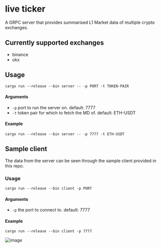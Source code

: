 # live ticker
A GRPC server that provides summarised L1 Market data of multiple crypto exchanges.

## Currently supported exchanges
- binance
- okx

## Usage
```
cargo run --release --bin server -- -p PORT -t TOKEN-PAIR
```
#### Arguments
- `-p` port to run the server on. default: 7777
- `-t` token pair for which to fetch the MD of. default: ETH-USDT
#### Example
```
cargo run --release --bin server -- -p 7777 -t ETH-USDT
```

## Sample client
The data from the server can be seen through the sample client provided in this repo.
### Usage
```
cargo run --release --bin client -p PORT
```
#### Arguments
- `-p` the port to connect to. default: 7777
#### Example
```
cargo run --release --bin client -p 7777
```
![image](https://github.com/aneeshnema/live-ticker/assets/31976598/40f4c65b-bd96-4519-a119-b18dc4a447bd)

